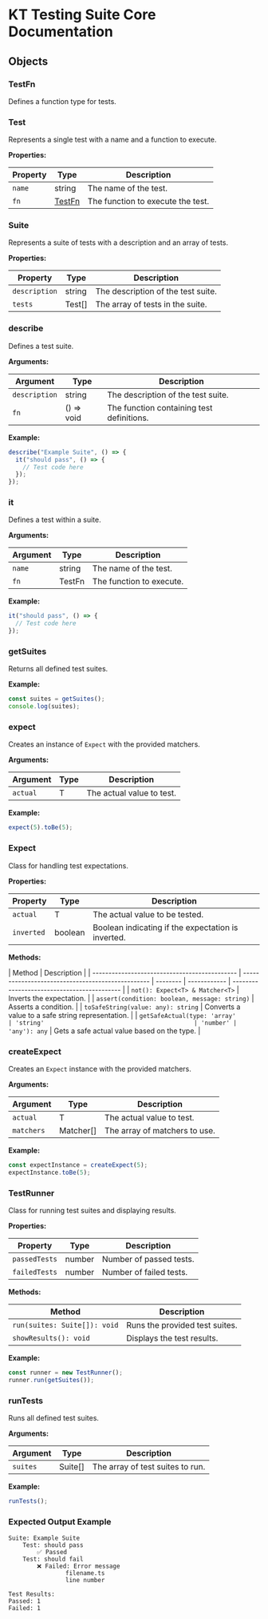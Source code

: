 # KT Testing Suite Core Documentation

## Objects

### TestFn

Defines a function type for tests.

### Test

Represents a single test with a name and a function to execute.

**Properties:**

| Property | Type              | Description                       |
| -------- | ----------------- | --------------------------------- |
| `name`   | string            | The name of the test.             |
| `fn`     | [TestFn](#testfn) | The function to execute the test. |

### Suite

Represents a suite of tests with a description and an array of tests.

**Properties:**

| Property      | Type   | Description                        |
| ------------- | ------ | ---------------------------------- |
| `description` | string | The description of the test suite. |
| `tests`       | Test[] | The array of tests in the suite.   |

### describe

Defines a test suite.

**Arguments:**

| Argument      | Type       | Description                               |
| ------------- | ---------- | ----------------------------------------- |
| `description` | string     | The description of the test suite.        |
| `fn`          | () => void | The function containing test definitions. |

**Example:**

```typescript
describe("Example Suite", () => {
  it("should pass", () => {
    // Test code here
  });
});
```

### it

Defines a test within a suite.

**Arguments:**

| Argument | Type   | Description              |
| -------- | ------ | ------------------------ |
| `name`   | string | The name of the test.    |
| `fn`     | TestFn | The function to execute. |

**Example:**

```typescript
it("should pass", () => {
  // Test code here
});
```

### getSuites

Returns all defined test suites.

**Example:**

```typescript
const suites = getSuites();
console.log(suites);
```

### expect

Creates an instance of `Expect` with the provided matchers.

**Arguments:**

| Argument | Type | Description               |
| -------- | ---- | ------------------------- |
| `actual` | T    | The actual value to test. |

**Example:**

```typescript
expect(5).toBe(5);
```

### Expect

Class for handling test expectations.

**Properties:**

| Property   | Type    | Description                                        |
| ---------- | ------- | -------------------------------------------------- |
| `actual`   | T       | The actual value to be tested.                     |
| `inverted` | boolean | Boolean indicating if the expectation is inverted. |

**Methods:**

| Method                                        | Description                                       |
| --------------------------------------------- | ------------------------------------------------- | -------- | ------------ | ------------------------------------------- |
| `not(): Expect<T> & Matcher<T>`               | Inverts the expectation.                          |
| `assert(condition: boolean, message: string)` | Asserts a condition.                              |
| `toSafeString(value: any): string`            | Converts a value to a safe string representation. |
| `getSafeActual(type: 'array'                  | 'string'                                          | 'number' | 'any'): any` | Gets a safe actual value based on the type. |

### createExpect

Creates an `Expect` instance with the provided matchers.

**Arguments:**

| Argument   | Type         | Description                   |
| ---------- | ------------ | ----------------------------- |
| `actual`   | T            | The actual value to test.     |
| `matchers` | Matcher<T>[] | The array of matchers to use. |

**Example:**

```typescript
const expectInstance = createExpect(5);
expectInstance.toBe(5);
```

### TestRunner

Class for running test suites and displaying results.

**Properties:**

| Property      | Type   | Description             |
| ------------- | ------ | ----------------------- |
| `passedTests` | number | Number of passed tests. |
| `failedTests` | number | Number of failed tests. |

**Methods:**

| Method                       | Description                    |
| ---------------------------- | ------------------------------ |
| `run(suites: Suite[]): void` | Runs the provided test suites. |
| `showResults(): void`        | Displays the test results.     |

**Example:**

```typescript
const runner = new TestRunner();
runner.run(getSuites());
```

### runTests

Runs all defined test suites.

**Arguments:**

| Argument | Type    | Description                      |
| -------- | ------- | -------------------------------- |
| `suites` | Suite[] | The array of test suites to run. |

**Example:**

```typescript
runTests();
```

### Expected Output Example

```plaintext
Suite: Example Suite
    Test: should pass
        ✅ Passed
    Test: should fail
        ❌ Failed: Error message
                filename.ts
                line number

Test Results:
Passed: 1
Failed: 1
```
